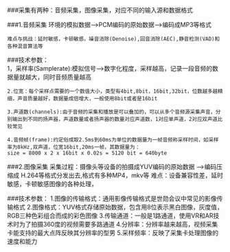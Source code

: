 ###采集有两种：音频采集，图像采集，对应不同的输入源和数据格式

###1.音频采集
 环境的模拟数据-->PCM编码的原始数据-->编码成MP3等格式
 
    难点与挑战：延时敏感，卡顿敏感，噪音消除(Denoise),回音消除(AEC),静音检测(VAD)和各种混音算法等

###技术参数：    
    1，采样率(Samplerate):模拟信号-->数字化程度，采样越高，记录一段音频的数据量就越大，同时音频质量越高

    2.位宽：每个采样点需要的一个数值大小，类型有4bit,8bit，16bit,32bit，位数越多越精细，声音质量越好，数据量成倍增大，一般使用8bit或者是16bit

    3.声道数(channels):由于音频的采集和播放是可以叠加的，可以从多个音频源采集声音，分别输出到不同的扬声器，声道数量或者扬声器的数量对应声道数，1对应单声道，2对应双声道比较常见

    4.音频帧(frame):约定俗成取2.5ms到60ms为单位的数据量为一帧音频称采样时间，如采样率为8kHz,双声道，位宽16bit,20ms一帧，其数据量为：
	size = 8000 x 2 x 16bit x 0.02s = 5120 bit = 640byte

###2.图像采集
 采集过程：摄像头等设备的拍摄成YUV编码的原始数据 -->编码压缩成 H.264等格式分发出去,格式有多种MP4，mkv等
 难点：设备兼容性差，延时敏感，卡顿敏感图像的各种处理，

###技术参数：
    1.图像的传输格式：通用影像传输格式是世勋会议中常见的影像传输格式
    2.图像格式：YUV格式存储原始数据，包含用8位表示黑白图像，灰度值，RGB三种色彩组合而成的彩色图像
    3.传输通道：一般是1路通道，使用VR和AR技术时为了拍摄360度的视频需要多路通道
    4.分辨率：分辨率越来越高，视频采集卡能支持的最大点阵反映其分辨率的型男
    5.采样频率：反映了采集卡处理图像的速度和能力

